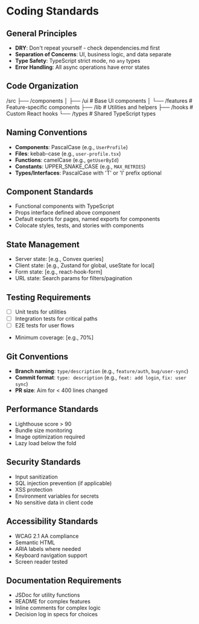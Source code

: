 # Coding Standards

## General Principles
- **DRY**: Don't repeat yourself - check dependencies.md first
- **Separation of Concerns**: UI, business logic, and data separate
- **Type Safety**: TypeScript strict mode, no `any` types
- **Error Handling**: All async operations have error states

## Code Organization
/src
├── /components
│   ├── /ui          # Base UI components
│   └── /features    # Feature-specific components
├── /lib             # Utilities and helpers
├── /hooks           # Custom React hooks
└── /types           # Shared TypeScript types

## Naming Conventions
- **Components**: PascalCase (e.g., `UserProfile`)
- **Files**: kebab-case (e.g., `user-profile.tsx`)
- **Functions**: camelCase (e.g., `getUserById`)
- **Constants**: UPPER_SNAKE_CASE (e.g., `MAX_RETRIES`)
- **Types/Interfaces**: PascalCase with 'T' or 'I' prefix optional

## Component Standards
- Functional components with TypeScript
- Props interface defined above component
- Default exports for pages, named exports for components
- Colocate styles, tests, and stories with components

## State Management
- Server state: [e.g., Convex queries]
- Client state: [e.g., Zustand for global, useState for local]
- Form state: [e.g., react-hook-form]
- URL state: Search params for filters/pagination

## Testing Requirements
- [ ] Unit tests for utilities
- [ ] Integration tests for critical paths
- [ ] E2E tests for user flows
- Minimum coverage: [e.g., 70%]

## Git Conventions
- **Branch naming**: `type/description` (e.g., `feature/auth`, `bug/user-sync`)
- **Commit format**: `type: description` (e.g., `feat: add login`, `fix: user sync`)
- **PR size**: Aim for < 400 lines changed

## Performance Standards
- Lighthouse score > 90
- Bundle size monitoring
- Image optimization required
- Lazy load below the fold

## Security Standards
- Input sanitization
- SQL injection prevention (if applicable)
- XSS protection
- Environment variables for secrets
- No sensitive data in client code

## Accessibility Standards
- WCAG 2.1 AA compliance
- Semantic HTML
- ARIA labels where needed
- Keyboard navigation support
- Screen reader tested

## Documentation Requirements
- JSDoc for utility functions
- README for complex features
- Inline comments for complex logic
- Decision log in specs for choices